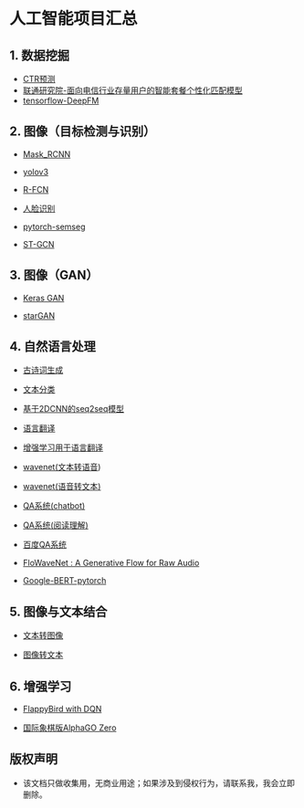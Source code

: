 ﻿# 人工智能项目汇总


## 1. 数据挖掘

* [CTR预测][1]
* [联通研究院-面向电信行业存量用户的智能套餐个性化匹配模型][2]
* [tensorflow-DeepFM][3]


## 2. 图像（目标检测与识别）

* [Mask_RCNN][4]

* [yolov3][5]

* [R-FCN][6]

* [人脸识别][7]

* [pytorch-semseg][8]

* [ST-GCN][9]


## 3. 图像（GAN）

* [Keras GAN][10] 

* [starGAN][11] 


## 4. 自然语言处理

* [古诗词生成][12] 

* [文本分类][13]

* [基于2DCNN的seq2seq模型][14]

* [语言翻译][15] 

* [增强学习用于语言翻译][16]

* [wavenet(文本转语音][17])

* [wavenet(语音转文本)][18] 

* [QA系统(chatbot)][19] 

* [QA系统(阅读理解)][20] 

* [百度QA系统][21]

* [FloWaveNet : A Generative Flow for Raw Audio][22]

* [Google-BERT-pytorch][23]


## 5. 图像与文本结合

* [文本转图像][24] 

* [图像转文本][25] 


## 6. 增强学习

* [FlappyBird with DQN][26]

* [国际象棋版AlphaGO Zero][27] 


## 版权声明

* 该文档只做收集用，无商业用途；如果涉及到侵权行为，请联系我，我会立即删除。




  


  [1]: https://github.com/Johnson0722/CTR_Prediction
  [2]: https://github.com/ZengHaihong/2018_CCF_BDCI_ChinaUnicom_Package_Match_Rank6
  [3]: https://github.com/ChenglongChen/tensorflow-DeepFM
  [4]: https://github.com/matterport/Mask_RCNN
  [5]: https://github.com/qqwweee/keras-yolo3
  [6]: https://github.com/parap1uie-s/Keras-RFCN
  [7]: https://github.com/deepinsight/insightface
  [8]: https://github.com/meetshah1995/pytorch-semseg
  [9]: https://github.com/yysijie/st-gcn
  [10]: https://github.com/eriklindernoren/Keras-GAN
  [11]: https://github.com/taki0112/StarGAN-Tensorflow
  [12]: https://github.com/jinfagang/tensorflow_poems
  [13]: https://github.com/jiegzhan/multi-class-text-classification-cnn-rnn
  [14]: https://github.com/elbayadm/attn2d
  [15]: https://github.com/tensorflow/nmt
  [16]: https://github.com/apeterswu/RL4NMT
  [17]: https://github.com/ibab/tensorflow-wavenet
  [18]: https://github.com/buriburisuri/speech-to-text-wavenet
  [19]: https://github.com/Conchylicultor/DeepQA
  [20]: https://github.com/NLPLearn/QANet
  [21]: https://github.com/baidu/AnyQ
  [22]: https://github.com/ksw0306/FloWaveNet
  [23]: https://github.com/huggingface/pytorch-pretrained-BERT
  [24]: https://github.com/paarthneekhara/text-to-image
  [25]: https://github.com/tensorflow/tensorflow/blob/master/tensorflow/contrib/eager/python/examples/generative_examples/image_captioning_with_attention.ipynb
  [26]: https://github.com/yenchenlin/DeepLearningFlappyBird
  [27]: https://github.com/Zeta36/chess-alpha-zero
